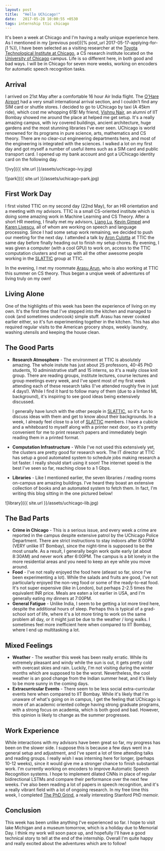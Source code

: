 ```yaml
---
layout: post
title:  "Hello UChicago!"
date:   2017-05-28 10:00:55 +0530
tags: internship ttic chicago
---
```


It's been a week at Chicago and I'm having a really unique experience here. As I mentioned in my [previous post]({% post_url 2017-05-17-applying-for-j1 %}), I have been selected as a visiting researcher at the [Toyota Technological Institute at Chicago](http://ttic.edu), a CS research institute located on the [University of Chicago](http://uchicago.edu) campus. Life is so different here, in both good and bad ways. I will be in Chicago for seven more weeks, working on encoders for automatic speech recognition tasks.

## Arrival

I arrived on 21st May after a comfortable 16 hour Air India flight. The [O'Hare Airport](http://www.flychicago.com/ohare/home/pages/default.aspx) had a very small international arrival section, and I couldn't find any SIM card or shuttle stores. I decided to go to UChicago by taxi (A 45km ride), which cost me whopping 61$! My friend, [Vishnu Nair](https://www.linkedin.com/in/vishnu-nair-9393a34b/?ppe=1), an alumni of IIT Bombay showed me around the place at helped me get setup. It's a really amazing campus, with ivy covered buildings, ancient architecture, huge gardens and the most stunning libraries I've ever seen. UChicago is world renowned for its programs in pure science, arts, mathematics and CS theory. There are no clear-cut engineering departments here, and most of the engineering is integrated with the sciences. I walked a lot on my first day and got myself a number of useful items such as a SIM card and public transport card. I opened up my bank account and got a UChicago identity card on the following day.

![ivy]({{ site.url }}/assets/uchicago-ivy.jpg)

![park]({{ site.url }}/assets/uchicago-park.jpg)

## First Work Day
I first visited TTIC on my second day (22nd May), for an HR orientation and a meeting with my advisors. TTIC is a small CS-oriented institute which is doing some amazing work in Machine Learning and CS Theory. After a short HR meeting, I finally met my advisors, [Liang Lu](http://ttic.uchicago.edu/~llu/), [Kevin Gimpel](http://ttic.uchicago.edu/~kgimpel/) and [Karen Livescu](http://ttic.uchicago.edu/~klivescu), all of whom are working on speech and language processing. Since I had some setup work remaining, we decided to push our meeting for the next day. I attended a talk by [Aron Culotta](http://cs.iit.edu/~culotta/) at TTIC the same day before finally heading out to finish my setup chores. By evening, I was given a computer (with a cool GPU) to work on, access to the TTIC computation clusters and met up with all the other awesome people working in the [SLATTIC](ttic.uchicago.edu/~klivescu/SLATTIC/) group at TTIC.

In the evening, I met my roommate [Arasu Arun](https://www.facebook.com/thearasuarun), who is also working at TTIC this summer on CS theory. Thus began a unqiue week of adventures of living truly on my own!

## Living Alone
One of the highlights of this week has been the experience of living on my own. It's the first time that I've stepped into the kitchen and managed to cook (and sometimes undercook) simple stuff. Arasu has never cooked earlier either, so it's fun experimenting together in the kitchen. This has also required regular visits to the American grocery shops, weekly laundry, washing utensils and keeping the house clean.

## The Good Parts
* **Research Atmosphere** - The environment at TTIC is absolutely amazing. The whole instute has just about 25 professors, 40-45 PhD students, 10 administrative staff and 15 interns, so it's a really close knit group. There are reading groups, institute lectures, course lectures and group meetings every week, and I've spent most of my first week attending each of these research talks (I've attended roughly five in just 4 days!). While I find it hard to follow many of them (due to a limited ML background), it's inspiring to see good ideas being extensively discussed.

  I generally have lunch with the other people in [SLATTIC](http://ttic.uchicago.edu/~klivescu/SLATTIC/), so it's fun to discuss ideas with them and get to know about their backgrounds. In a week, I already feel close to a lot of [SLATTIC](http://ttic.uchicago.edu/~klivescu/SLATTIC/) members.
  I have a cubicle and a whiteboard to myself along with a printer next door, so it's pretty convenient for me to print research papers and immediately begin reading them in a printed format.

* **Computation Infrastructure** - While I've not used this extensively yet, the clusters are pretty good for research work. The IT director at TTIC has setup a good automated system to schedule jobs making research a lot faster. I really should start using it soon! The internet speed is the best I've seen so far, reaching close to a 1 Gbps.

* **Libraries** - Like I mentioned earlier, the seven libraries / reading rooms on-campus are amazing buildings. I've heard they boast an extensive collection of books and an automated system to fetch them. In fact, I'm writing this blog sitting in the one pictured below!

![library]({{ site.url }}/assets/uchicago-lib.jpg)

## The Bad Parts
* **Crime in Chicago** - This is a serious issue, and every week a crime are reported in the campus despite extensive patrol by the UChicago Police Department. There are strict instructions to stay indoors after 8:00PM (VERY unlike IIT Bombay), since the night-time is supposed to be the most unsafe. As a result, I generally begin work quite early (at about 8:30AM) and never work after 6:00PM. The campus is a bit lonely in the more residential areas and you need to keep an eye while you move around.
* **Food** - I've not really enjoyed the food here (atleast so far, since I've been experimenting a lot). While the salads and fruits are good, I've not particularly enjoyed the non-veg food or some of the ready-to-eat food. It's not super expensive (like in London), but perhaps 2-2.5 times the equivalent INR price. Meals are eaten a lot earlier in USA, and I'm generally eating my dinners at 7:00PM.
* **General Fatigue** - Unlike India, I seem to be getting a lot more tired here, despite the additional hours of sleep. Perhaps this is typical of a grad-school sort of life, where it's a lot more tiring to work on the same problem all day, or it might just be due to the weather / long walks. I sometimes feel more inefficient here when compared to IIT Bombay, where I end up multitasking a lot.

## Mixed Feelings

* **Weather** - The weather this week has been really erratic. While its extremely pleasant and windy while the sun is out, it gets pretty cold with overcast skies and rain. Luckily, I'm not visiting during the winter months which are supposed to be the worst. Nevertheless, the cool weather is an good change from the Indian summer heat, and it's likely to be more sunny in the coming days.
* **Extracurricular Events** - There seem to be less social extra-curricular events here when compared to IIT Bombay. While it's likely that I'm unaware of what's going on in campus, I get the feeling that UChicago is more of an academic oriented college having strong graduate programs, with a strong focus on academia, which is both good and bad. However, this opinion is likely to change as the summer progresses.

## Work Experience

While interactions with my advisors have been great so far, my progress has been on the slower side. I suppose this is because a few days went in a general setup and adjustment, and I've spent a lot of time attending talks and reading groups. I really wish I was interning here for longer, (perhaps 10-12 weeks), since it would give me a stronger chance to finish substantial work. I'm currently working on encoders to improve Automatic Speech Recognition systems. I hope to implement dilated CNNs in place of regular bidirectional LSTMs and compare their performance over the next few weeks. I've also been reading a lot of papers in speech recognition, and it's a really vibrant field with a lot of ongoing research. In my free time this week, I completed [The PhD Grind](http://pgbovine.net/PhD-memoir/pguo-PhD-grind.pdf), a really interesting Stanford PhD memoir.

## Conclusion

This week has been unlike anything I've experienced so far. I hope to visit lake Michigan and a museum tomorrow, which is a holiday due to Memorial Day. I think my work will soon pace up, and hopefully I'll have a good technical story to tell at the end of the internship. Overall I'm quite happy and really excited about the adventures which are to follow!
